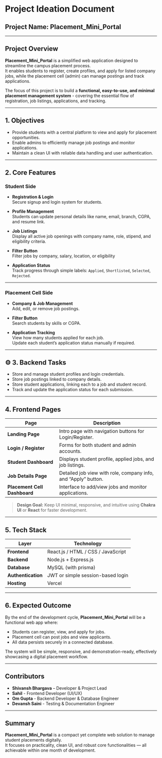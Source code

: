 #  Project Ideation Document  
##  Project Name: Placement_Mini_Portal  

---

##  Project Overview  
**Placement_Mini_Portal** is a simplified web application designed to streamline the campus placement process.  
It enables students to register, create profiles, and apply for listed company jobs, while the placement cell (admin) can manage postings and track applications.  

The focus of this project is to build a **functional, easy-to-use, and minimal placement management system** - covering the essential flow of registration, job listings, applications, and tracking.

---

##  1. Objectives  
- Provide students with a central platform to view and apply for placement opportunities.  
- Enable admins to efficiently manage job postings and monitor applications.  
- Maintain a clean UI with reliable data handling and user authentication.  

---

##  2. Core Features  

###  Student Side  
- **Registration & Login**  
  Secure signup and login system for students.  

- **Profile Management**  
  Students can update personal details like name, email, branch, CGPA, and resume link.  

- **Job Listings**  
  Display all active job openings with company name, role, stipend, and eligibility criteria.  

- **Filter Button**  
  Filter jobs by company, salary, location, or eligibility  

- **Application Status**  
  Track progress through simple labels: `Applied`, `Shortlisted`, `Selected`, `Rejected`.  

---

###  Placement Cell Side   
- **Company & Job Management**  
  Add, edit, or remove job postings.  

- **Filter Button**  
  Search students by skills or CGPA.

- **Application Tracking**  
  View how many students applied for each job.  
  Update each student’s application status manually if required.  

---

## ⚙️ 3. Backend Tasks  
- Store and manage student profiles and login credentials.  
- Store job postings linked to company details.  
- Store student applications, linking each to a job and student record.  
- Track and update the application status for each submission.  

---

##  4. Frontend Pages  

| Page | Description |
|------|--------------|
| **Landing Page** | Intro page with navigation buttons for Login/Register. |
| **Login / Register** | Forms for both student and admin accounts. |
| **Student Dashboard** | Displays student profile, applied jobs, and job listings. |
| **Job Details Page** | Detailed job view with role, company info, and “Apply” button. |
| **Placement Cell Dashboard** | Interface to add/view jobs and monitor applications. |

> **Design Goal:** Keep UI minimal, responsive, and intuitive using **Chakra UI** or **React** for faster development.

---

##  5. Tech Stack  

| Layer | Technology |
|-------|-------------|
| **Frontend** | React.js / HTML / CSS / JavaScript |
| **Backend** | Node.js + Express.js |
| **Database** | MySQL (with prisma) |
| **Authentication** | JWT or simple session-based login |
| **Hosting** | Vercel |

---

##  6. Expected Outcome  
By the end of the development cycle, **Placement_Mini_Portal** will be a functional web app where:  
- Students can register, view, and apply for jobs.  
- Placement cell can post jobs and view applicants.  
- All data persists securely in a connected database.  

The system will be simple, responsive, and demonstration-ready, effectively showcasing a digital placement workflow.

---

##  Contributors
- **Shivansh Bhargava** – Developer & Project Lead  
- **Sahil** - Frontend Developer (UI/UX)
- **Om Gupta** - Backend Developer & Database Engineer
- **Devansh Saini** - Testing & Documentation Engineer

---

##  Summary  
**Placement_Mini_Portal** is a compact yet complete web solution to manage student placements digitally.  
It focuses on practicality, clean UI, and robust core functionalities — all achievable within one month of development.
